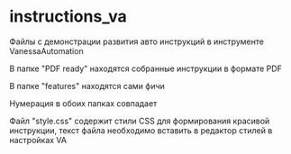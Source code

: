 # instructions_va
Файлы с демонстрации развития авто инструкций в инструменте VanessaAutomation


В папке "PDF ready" находятся собранные инструкции в формате PDF

В папке "features" находятся сами фичи

Нумерация в обоих папках совпадает

Файл "style.css" содержит стили CSS для формирования красивой инструкции, текст файла необходимо вставить в редактор стилей в настройках VA
